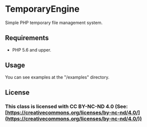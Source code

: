 # TemporaryEngine
Simple PHP temporary file management system.

## Requirements
- PHP 5.6 and upper.

## Usage
You can see examples at the "/examples" directory.

## License

### This class is licensed with CC BY-NC-ND 4.0 (See: [https://creativecommons.org/licenses/by-nc-nd/4.0/](https://creativecommons.org/licenses/by-nc-nd/4.0/))
